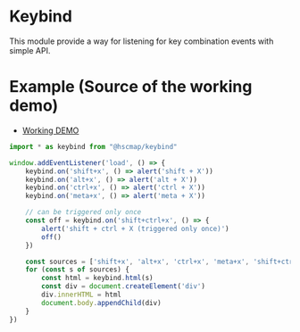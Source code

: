 # Keybind
This module provide a way for listening for key combination events with simple API.

# Example (Source of the working demo)

* [Working DEMO](http://michitaro.github.io/keybind)

```typescript
import * as keybind from "@hscmap/keybind"

window.addEventListener('load', () => {
    keybind.on('shift+x', () => alert('shift + X'))
    keybind.on('alt+x', () => alert('alt + X'))
    keybind.on('ctrl+x', () => alert('ctrl + X'))
    keybind.on('meta+x', () => alert('meta + X'))

    // can be triggered only once
    const off = keybind.on('shift+ctrl+x', () => {
        alert('shift + ctrl + X (triggered only once)')
        off()
    })

    const sources = ['shift+x', 'alt+x', 'ctrl+x', 'meta+x', 'shift+ctrl+x']
    for (const s of sources) {
        const html = keybind.html(s)
        const div = document.createElement('div')
        div.innerHTML = html
        document.body.appendChild(div)
    }
})
```